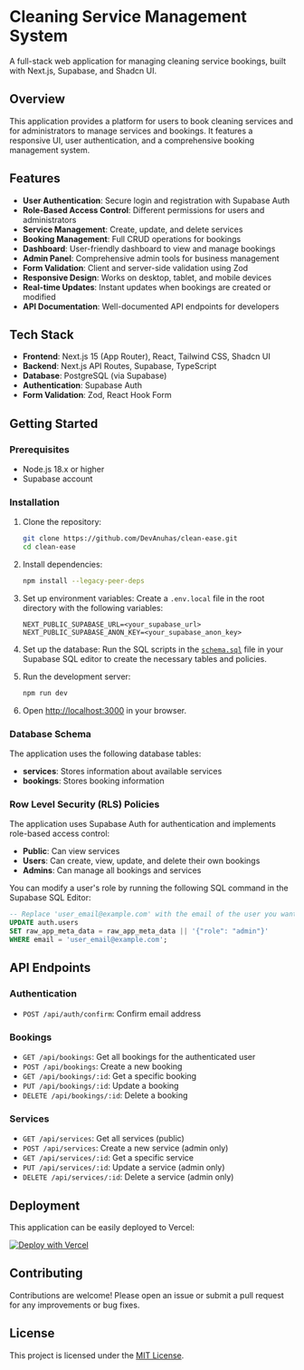 # Cleaning Service Management System

A full-stack web application for managing cleaning service bookings, built with Next.js, Supabase, and Shadcn UI.

## Overview

This application provides a platform for users to book cleaning services and for administrators to manage services and bookings. It features a responsive UI, user authentication, and a comprehensive booking management system.

## Features

- **User Authentication**: Secure login and registration with Supabase Auth
- **Role-Based Access Control**: Different permissions for users and administrators
- **Service Management**: Create, update, and delete services
- **Booking Management**: Full CRUD operations for bookings
- **Dashboard**: User-friendly dashboard to view and manage bookings
- **Admin Panel**: Comprehensive admin tools for business management
- **Form Validation**: Client and server-side validation using Zod
- **Responsive Design**: Works on desktop, tablet, and mobile devices
- **Real-time Updates**: Instant updates when bookings are created or modified
- **API Documentation**: Well-documented API endpoints for developers

## Tech Stack

- **Frontend**: Next.js 15 (App Router), React, Tailwind CSS, Shadcn UI
- **Backend**: Next.js API Routes, Supabase, TypeScript
- **Database**: PostgreSQL (via Supabase)
- **Authentication**: Supabase Auth
- **Form Validation**: Zod, React Hook Form

## Getting Started

### Prerequisites

- Node.js 18.x or higher
- Supabase account

### Installation

1. Clone the repository:

   ```bash
   git clone https://github.com/DevAnuhas/clean-ease.git
   cd clean-ease
   ```

2. Install dependencies:

   ```bash
   npm install --legacy-peer-deps
   ```

3. Set up environment variables: Create a `.env.local` file in the root directory with the following variables:

   ```env
   NEXT_PUBLIC_SUPABASE_URL=<your_supabase_url>
   NEXT_PUBLIC_SUPABASE_ANON_KEY=<your_supabase_anon_key>
   ```

4. Set up the database: Run the SQL scripts in the [`schema.sql`](schema.sql) file in your Supabase SQL editor to create the necessary tables and policies.

5. Run the development server:

   ```bash
   npm run dev
   ```

6. Open [http://localhost:3000](http://localhost:3000) in your browser.

### Database Schema

The application uses the following database tables:

- **services**: Stores information about available services
- **bookings**: Stores booking information

### Row Level Security (RLS) Policies

The application uses Supabase Auth for authentication and implements role-based access control:

- **Public**: Can view services
- **Users**: Can create, view, update, and delete their own bookings
- **Admins**: Can manage all bookings and services

You can modify a user's role by running the following SQL command in the Supabase SQL Editor:

```sql
-- Replace 'user_email@example.com' with the email of the user you want to make an admin
UPDATE auth.users
SET raw_app_meta_data = raw_app_meta_data || '{"role": "admin"}'
WHERE email = 'user_email@example.com';
```

## API Endpoints

### Authentication

- `POST /api/auth/confirm`: Confirm email address

### Bookings

- `GET /api/bookings`: Get all bookings for the authenticated user
- `POST /api/bookings`: Create a new booking
- `GET /api/bookings/:id`: Get a specific booking
- `PUT /api/bookings/:id`: Update a booking
- `DELETE /api/bookings/:id`: Delete a booking

### Services

- `GET /api/services`: Get all services (public)
- `POST /api/services`: Create a new service (admin only)
- `GET /api/services/:id`: Get a specific service
- `PUT /api/services/:id`: Update a service (admin only)
- `DELETE /api/services/:id`: Delete a service (admin only)

## Deployment

This application can be easily deployed to Vercel:

[![Deploy with Vercel](https://vercel.com/button)](https://vercel.com/new/clone?repository-url=https%3A%2F%2Fgithub.com%2FDevAnuhas%2Fclean-ease)

## Contributing

Contributions are welcome! Please open an issue or submit a pull request for any improvements or bug fixes.

## License

This project is licensed under the [MIT License](License.txt).
